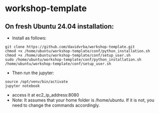 # workshop-template

## On fresh Ubuntu 24.04 installation:
* Install as follows:
```
git clone https://github.com/davidvrba/workshop-template.git
chmod +x /home/ubuntu/workshop-template/conf/python_installation.sh
chmod +x /home/ubuntu/workshop-template/conf/setup_user.sh
sudo /home/ubuntu/workshop-template/conf/python_installation.sh
/home/ubuntu/workshop-template/conf/setup_user.sh
```
* Then run the jupyter:
```
source /opt/venv/bin/activate
jupyter notebook
```
* access it at ec2_ip_address:8080
* Note: It assumes that your home folder is /home/ubuntu. If it is not, you need to change the commands accordingly.
